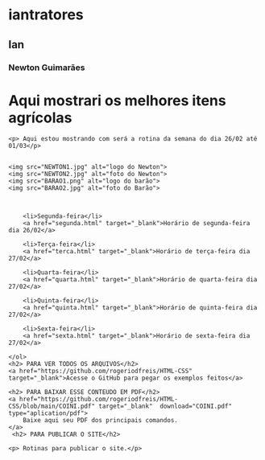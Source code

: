 # iantratores
## Ian
### Newton Guimarães
<!DOCTYPE html>
<html lang="en">
<head>
    <meta charset="UTF-8">
    <meta name="viewport" content="width=device-width, initial-scale=1.0">
    <link rel="shortcut icon" href="ICONE.ico" type="Aula-03/ICONE">
    <title></title>
</head>
<body>
    <h1>Aqui mostrari os melhores itens agrícolas</h1>
    
    <p> Aqui estou mostrando com será a rotina da semana do dia 26/02 até 01/03</p>
    
    
    <img src="NEWTON1.jpg" alt="logo do Newton">
    <img src="NEWTON2.jpg" alt="foto do Newton"> 
    <img src="BARAO1.png" alt="logo do barão">
    <img src="BARAO2.jpg" alt="foto do Barão">
    
    
    
        <li>Segunda-feira</li>
        <a href="segunda.html" target="_blank">Horário de segunda-feira dia 26/02</a>
    
        <li>Terça-feira</li>
        <a href="terca.html" target="_blank">Horário de terça-feira dia 27/02</a>
    
        <li>Quarta-feira</li>
        <a href="quarta.html" target="_blank">Horário de quarta-feira dia 27/02</a>
        
        <li>Quinta-feira</li>
        <a href="quinta.html" target="_blank">Horário de quinta-feira dia 27/02</a>
        
        <li>Sexta-feira</li>
        <a href="sexta.html" target="_blank">Horário de sexta-feira dia 27/02</a>
        
    </ol>
    <h2> PARA VER TODOS OS ARQUIVOS</h2>
    <a href="https://github.com/rogeriodfreis/HTML-CSS" target="_blank">Acesse o GitHub para pegar os exemplos feitos</a>

    <h2> PARA BAIXAR ESSE CONTEUDO EM PDF</h2>
    <a href="https://github.com/rogeriodfreis/HTML-CSS/blob/main/COINI.pdf" target="_blank"  download="COINI.pdf" type="aplication/pdf">
        Baixe aqui seu PDF dos principais comandos.
    </a>
     <h2> PARA PUBLICAR O SITE</h2>
    
    <p> Rotinas para publicar o site.</p>
    
    
</body>
</html>
